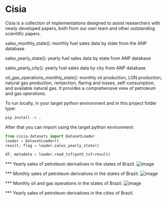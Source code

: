 # Cisia

Cisia is a collection of implementations designed to assist researchers with newly developed papers, both from our own team and other outstanding scientific papers.

sales_monthly_state(): monthly fuel sales data by state from the ANP database
    
sales_yearly_state(): yearly fuel sales data by state from ANP database

sales_yearly_city(): yearly fuel sales data by city from ANP database

oil_gas_operations_monthly_state(): monthly oil production, LGN production, natural gas production, reinjection, flaring and losses, self-consumption, and available natural gas. It provides a comprehensive view of petroleum and gas operations.
  


<!-- ## Installation

```bash
pip install cisia
``` -->


To run locally, in your target python environment and in this project folder type:
```bash
pip install -e .
```


After that you can import using the target python environment:

```python
from cisia.datasets import DatasetLoader
loader = DatasetLoader()
result, flag = loader.sales_yearly_state()

df, metadata = loader.read_tsf(path_tsf=result)
```

*** Yearly sales of petroleum derivatives in the states of Brazil.
![image](https://github.com/user-attachments/assets/ab1d0ac8-9574-4229-81e6-2e3ef32e959c)

*** Monthly sales of petroleum derivatives in the states of Brazil.
![image](https://github.com/user-attachments/assets/4894d0cf-eb92-421b-8b8a-d0a1522ccc0d)

*** Monthly oil and gas operations in the states of Brazil.
![image](https://github.com/user-attachments/assets/ab9b18b5-54ee-41f8-8948-9458b6e96343)

*** Yearly sales of petroleum derivatives in the cities of Brazil.


